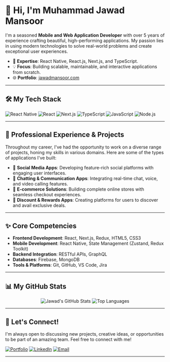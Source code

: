 # 👋 Hi, I'm Muhammad Jawad Mansoor

I'm a seasoned **Mobile and Web Application Developer** with over 5 years of experience crafting beautiful, high-performing applications. My passion lies in using modern technologies to solve real-world problems and create exceptional user experiences.

- 🚀 **Expertise**: React Native, React.js, Next.js, and TypeScript.
- 💡 **Focus**: Building scalable, maintainable, and interactive applications from scratch.
- 🌐 **Portfolio**: [jawadmansoor.com](https://jawadmansoor.com)

---

## 🛠️ My Tech Stack

![React Native](https://img.shields.io/badge/-React%20Native-0078D4?style=for-the-badge&logo=react&logoColor=white) ![React](https://img.shields.io/badge/-React-61DAFB?style=for-the-badge&logo=react&logoColor=black) ![Next.js](https://img.shields.io/badge/-Next.js-000000?style=for-the-badge&logo=next.js&logoColor=white) ![TypeScript](https://img.shields.io/badge/-TypeScript-3178C6?style=for-the-badge&logo=typescript&logoColor=white) ![JavaScript](https://img.shields.io/badge/-JavaScript-F7DF1E?style=for-the-badge&logo=javascript&logoColor=black) ![Node.js](https://img.shields.io/badge/-Node.js-339933?style=for-the-badge&logo=node.js&logoColor=white)

---

## 💼 Professional Experience & Projects

Throughout my career, I've had the opportunity to work on a diverse range of projects, honing my skills in various domains. Here are some of the types of applications I've built:

-   📱 **Social Media Apps**: Developing feature-rich social platforms with engaging user interfaces.
-   💬 **Chatting & Communication Apps**: Integrating real-time chat, voice, and video calling features.
-   🛒 **E-commerce Solutions**: Building complete online stores with seamless checkout experiences.
-   🎉 **Discount & Rewards Apps**: Creating platforms for users to discover and avail exclusive deals.

---

## ✨ Core Competencies

-   **Frontend Development**: React, Next.js, Redux, HTML5, CSS3
-   **Mobile Development**: React Native, State Management (Zustand, Redux Toolkit)
-   **Backend Integration**: RESTful APIs, GraphQL
-   **Databases**: Firebase, MongoDB
-   **Tools & Platforms**: Git, GitHub, VS Code, Jira

---

## 📊 My GitHub Stats

<p align="center">
  <img src="https://github-readme-stats.vercel.app/api?username=jawadmansoor1998&show_icons=true&theme=radical&rank_icon=github" alt="Jawad's GitHub Stats" />
  <img src="https://github-readme-stats.vercel.app/api/top-langs/?username=jawadmansoor1998&layout=compact&theme=radical" alt="Top Languages" />
</p>

---

## 🔗 Let's Connect!

I'm always open to discussing new projects, creative ideas, or opportunities to be part of an amazing team. Feel free to connect with me!

[![Portfolio](https://img.shields.io/badge/-Portfolio-000000?style=flat-square&logo=google-chrome&logoColor=white)](https://jawadmansoor.com)
[![LinkedIn](https://img.shields.io/badge/-LinkedIn-blue?style=flat-square&logo=linkedin&logoColor=white)](https://www.linkedin.com/in/muhammad-jawad-react-native-reactjs-nodejs-nextjs-expressjs/)
[![Email](https://img.shields.io/badge/-Email-D14836?style=flat-square&logo=gmail&logoColor=white)](mailto:jawadmansoor1998@gmail.com)

---

